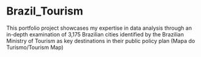 # Brazil_Tourism
This portfolio project showcases my expertise in data analysis through an in-depth examination of 3,175 Brazilian cities identified by the Brazilian Ministry of Tourism as key destinations in their public policy plan (Mapa do Turismo/Tourism Map)
